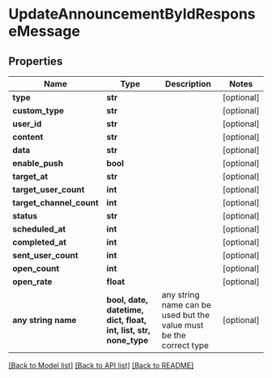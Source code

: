 # UpdateAnnouncementByIdResponseMessage


## Properties
Name | Type | Description | Notes
------------ | ------------- | ------------- | -------------
**type** | **str** |  | [optional] 
**custom_type** | **str** |  | [optional] 
**user_id** | **str** |  | [optional] 
**content** | **str** |  | [optional] 
**data** | **str** |  | [optional] 
**enable_push** | **bool** |  | [optional] 
**target_at** | **str** |  | [optional] 
**target_user_count** | **int** |  | [optional] 
**target_channel_count** | **int** |  | [optional] 
**status** | **str** |  | [optional] 
**scheduled_at** | **int** |  | [optional] 
**completed_at** | **int** |  | [optional] 
**sent_user_count** | **int** |  | [optional] 
**open_count** | **int** |  | [optional] 
**open_rate** | **float** |  | [optional] 
**any string name** | **bool, date, datetime, dict, float, int, list, str, none_type** | any string name can be used but the value must be the correct type | [optional]

[[Back to Model list]](../README.md#documentation-for-models) [[Back to API list]](../README.md#documentation-for-api-endpoints) [[Back to README]](../README.md)


